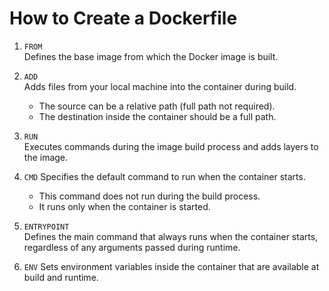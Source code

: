 # How to Create a Dockerfile

1. `FROM`  
   Defines the base image from which the Docker image is built.

2. `ADD`  
   Adds files from your local machine into the container during build.  
   - The source can be a relative path (full path not required).  
   - The destination inside the container should be a full path.

3. `RUN`  
   Executes commands during the image build process and adds layers to the image.

4. `CMD`
   Specifies the default command to run when the container starts.  
   - This command does not run during the build process.  
   - It runs only when the container is started.

5. `ENTRYPOINT`  
   Defines the main command that always runs when the container starts,  
   regardless of any arguments passed during runtime.

6. `ENV`
   Sets environment variables inside the container that are available at build and runtime.
